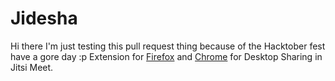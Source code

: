 Jidesha
=======
Hi there I'm just testing this pull request thing because of the Hacktober fest have a gore day :p
Extension for [Firefox](https://github.com/jitsi/jidesha/blob/master/firefox/README.md) and [Chrome](https://github.com/jitsi/jidesha/blob/master/chrome/README.md) for Desktop Sharing in Jitsi Meet.
